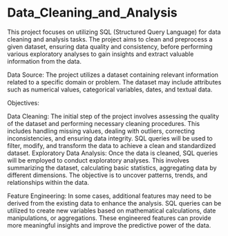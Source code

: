# Data_Cleaning_and_Analysis
This project focuses on utilizing SQL (Structured Query Language) for data cleaning and analysis tasks. The project aims to clean and preprocess a given dataset, ensuring data quality and consistency, before performing various exploratory analyses to gain insights and extract valuable information from the data.

Data Source:
The project utilizes a dataset containing relevant information related to a specific domain or problem. The dataset may include attributes such as numerical values, categorical variables, dates, and textual data.

Objectives:

Data Cleaning: The initial step of the project involves assessing the quality of the dataset and performing necessary cleaning procedures. This includes handling missing values, dealing with outliers, correcting inconsistencies, and ensuring data integrity. SQL queries will be used to filter, modify, and transform the data to achieve a clean and standardized dataset.
Exploratory Data Analysis: Once the data is cleaned, SQL queries will be employed to conduct exploratory analyses. This involves summarizing the dataset, calculating basic statistics, aggregating data by different dimensions.  The objective is to uncover patterns, trends, and relationships within the data.

Feature Engineering: In some cases, additional features may need to be derived from the existing data to enhance the analysis. SQL queries can be utilized to create new variables based on mathematical calculations, date manipulations, or aggregations. These engineered features can provide more meaningful insights and improve the predictive power of the data.

